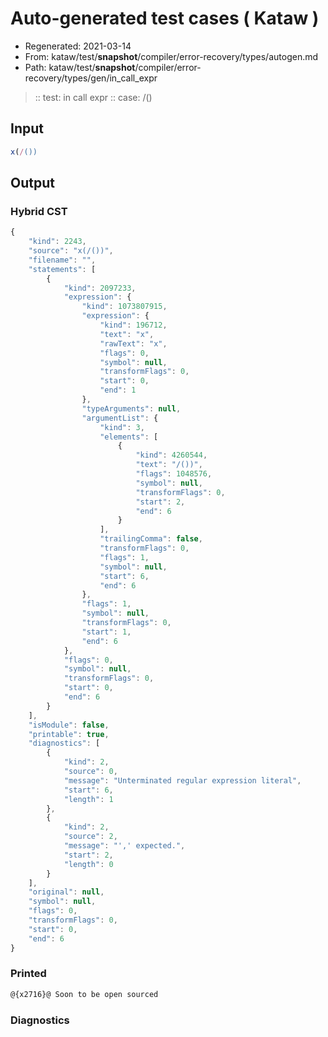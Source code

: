 # Auto-generated test cases ( Kataw )
- Regenerated: 2021-03-14
- From: kataw/test/__snapshot__/compiler/error-recovery/types/autogen.md
- Path: kataw/test/__snapshot__/compiler/error-recovery/types/gen/in_call_expr
> :: test: in call expr
> :: case: /()
## Input

`````js
x(/())
`````

## Output

### Hybrid CST

```javascript
{
    "kind": 2243,
    "source": "x(/())",
    "filename": "",
    "statements": [
        {
            "kind": 2097233,
            "expression": {
                "kind": 1073807915,
                "expression": {
                    "kind": 196712,
                    "text": "x",
                    "rawText": "x",
                    "flags": 0,
                    "symbol": null,
                    "transformFlags": 0,
                    "start": 0,
                    "end": 1
                },
                "typeArguments": null,
                "argumentList": {
                    "kind": 3,
                    "elements": [
                        {
                            "kind": 4260544,
                            "text": "/())",
                            "flags": 1048576,
                            "symbol": null,
                            "transformFlags": 0,
                            "start": 2,
                            "end": 6
                        }
                    ],
                    "trailingComma": false,
                    "transformFlags": 0,
                    "flags": 1,
                    "symbol": null,
                    "start": 6,
                    "end": 6
                },
                "flags": 1,
                "symbol": null,
                "transformFlags": 0,
                "start": 1,
                "end": 6
            },
            "flags": 0,
            "symbol": null,
            "transformFlags": 0,
            "start": 0,
            "end": 6
        }
    ],
    "isModule": false,
    "printable": true,
    "diagnostics": [
        {
            "kind": 2,
            "source": 0,
            "message": "Unterminated regular expression literal",
            "start": 6,
            "length": 1
        },
        {
            "kind": 2,
            "source": 2,
            "message": "',' expected.",
            "start": 2,
            "length": 0
        }
    ],
    "original": null,
    "symbol": null,
    "flags": 0,
    "transformFlags": 0,
    "start": 0,
    "end": 6
}
```

### Printed

```javascript
@{x2716}@ Soon to be open sourced
```

### Diagnostics

```javascript

```


